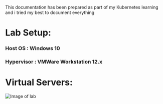 This documentation has been prepared as part of my Kubernetes learning and i tried my best to document everything 

# Lab Setup:

### Host OS : Windows 10 
### Hypervisor : VMWare Workstation 12.x

# Virtual Servers:

![Image of lab](C:\Users\saran\Desktop\lab.JPG)
